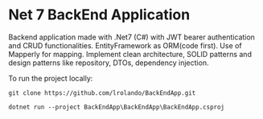 # Net 7 BackEnd Application

Backend application made with .Net7 (C#) 
with JWT bearer authentication and CRUD functionalities. EntityFramework as ORM(code first). Use of Mapperly for mapping.
Implement clean architecture, SOLID patterns and design patterns like repository, DTOs, dependency injection.

To run the project locally:

    git clone https://github.com/lrolando/BackEndApp.git

    dotnet run --project BackEndApp\BackEndApp\BackEndApp.csproj  

